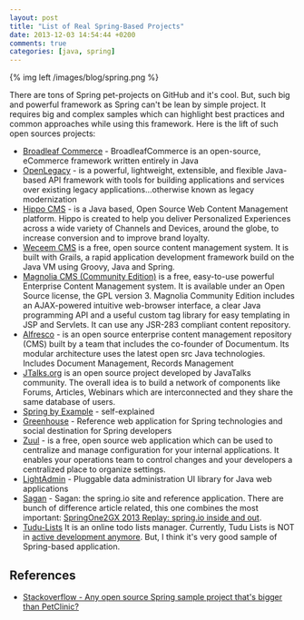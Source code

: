 ```yaml
---
layout: post
title: "List of Real Spring-Based Projects"
date: 2013-12-03 14:54:44 +0200
comments: true
categories: [java, spring]
---
```

{% img left /images/blog/spring.png %}

There are tons of Spring pet-projects on GitHub and it's cool. But, such big and powerful framework as Spring can't be lean by simple project. It requires big and complex samples which can highlight best practices and common approaches while using this framework. Here is the lift of such open sources projects:

* [Broadleaf Commerce](http://www.broadleafcommerce.org) - BroadleafCommerce is an open-source, eCommerce framework written entirely in Java
* [OpenLegacy](http://www.openlegacy.io) - is a powerful, lightweight, extensible, and flexible Java-based API framework with tools for building applications and services over existing legacy applications…otherwise known as legacy modernization
* [Hippo CMS](http://www.onehippo.org) - is a Java based, Open Source Web Content Management platform. Hippo is created to help you deliver Personalized Experiences across a wide variety of Channels and Devices, around the globe, to increase conversion and to improve brand loyalty. 
* [Weceem CMS](http://www.weceem.org) is a free, open source content management system. It is built with Grails, a rapid application development framework build on the Java VM using Groovy, Java and Spring.
* [Magnolia CMS (Community Edition)](http://sourceforge.net/projects/magnolia) is a free, easy-to-use powerful Enterprise Content Management system. It is available under an Open Source license, the GPL version 3. Magnolia Community Edition includes an AJAX-powered intuitive web-browser interface, a clear Java programming API and a useful custom tag library for easy templating in JSP and Servlets. It can use any JSR-283 compliant content repository. 
* [Alfresco](http://sourceforge.net/projects/alfresco) - is an open source enterprise content management repository (CMS) built by a team that includes the co-founder of Documentum. Its modular architecture uses the latest open src Java technologies. Includes Document Management, Records Management
* [JTalks.org](http://jtalks.org) is an open source project developed by JavaTalks community. The overall idea is to build a network of components like Forums, Articles, Webinars which are interconnected and they share the same database of users.
* [Spring by Example](http://www.springbyexample.org) - self-explained
* [Greenhouse](https://github.com/spring-projects/greenhouse) - Reference web application for Spring technologies and social destination for Spring developers
* [Zuul](http://www.devnull.org/zuul) - is a free, open source web application which can be used to centralize and manage configuration for your internal applications. It enables your operations team to control changes and your developers a centralized place to organize settings.
* [LightAdmin](http://lightadmin.org) - Pluggable data administration UI library for Java web applications
* [Sagan](https://github.com/spring-io/sagan) - Sagan: the spring.io site and reference application. There are bunch of difference article related, this one combines the most important: [SpringOne2GX 2013 Replay: spring.io inside and out](http://spring.io/blog/2014/05/12/springone2gx-2013-replay-spring-io-inside-and-out).
* [Tudu-Lists](https://github.com/jdubois/Tudu-Lists) It is an online todo lists manager. Currently, Tudu Lists is NOT in [active development anymore](http://www.julien-dubois.com/tudu-lists). But, I think it's very good sample of Spring-based application.


## References
* [Stackoverflow - Any open source Spring sample project that's bigger than PetClinic?](http://stackoverflow.com/questions/2604655/any-open-source-spring-sample-project-thats-bigger-than-petclinic)